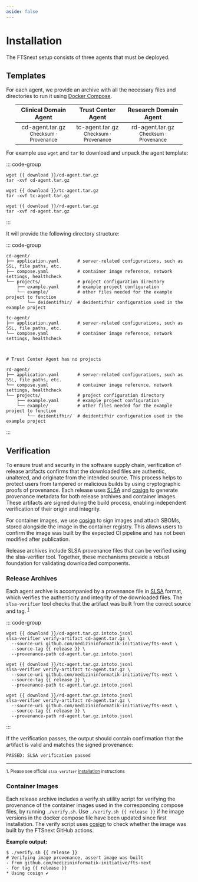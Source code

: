 ```yaml
---
aside: false
---
```


<script setup lang="ts">
  const release = import.meta.env.VITE_LATEST_RELEASE;
  const download = 'https://github.com/medizininformatik-initiative/fts-next/releases/download/' + release;
</script>

# Installation

The FTSnext setup consists of three agents that must be deployed.

## Templates

For each agent, we provide an archive with all the necessary files and directories to run it
using [Docker Compose][compose].

<table class="downloads">
<thead>
  <tr>
    <th>Clinical Domain Agent</th>
    <th>Trust Center Agent</th>
    <th>Research Domain Agent</th>
  </tr>
</thead>
<tbody>
  <tr>
    <td>
      <a :href="download + '/cd-agent.tar.gz'">cd-agent.tar.gz</a><br>
      <small>
        <a :href="download + '/cd-agent.tar.gz.sha256'">Checksum</a> ·
        <a :href="download + '/cd-agent.tar.gz.intoto.jsonl'">Provenance</a>
      </small>
    </td>
    <td>
      <a :href="download + '/tc-agent.tar.gz'">tc-agent.tar.gz</a><br>
      <small>
        <a :href="download + '/tc-agent.tar.gz.sha256'">Checksum</a> ·
        <a :href="download + '/tc-agent.tar.gz.intoto.jsonl'">Provenance</a>
      </small>
    </td>
    <td>
      <a :href="download + '/rd-agent.tar.gz'">rd-agent.tar.gz</a><br>
      <small>
        <a :href="download + '/rd-agent.tar.gz.sha256'">Checksum</a> ·
        <a :href="download + '/rd-agent.tar.gz.intoto.jsonl'">Provenance</a>
      </small>
    </td>
  </tr>
</tbody>
</table>

For example use `wget` and `tar` to download and unpack the agent template:

::: code-group

```shell-vue [CD Agent]
wget {{ download }}/cd-agent.tar.gz
tar -xvf cd-agent.tar.gz
```

```shell-vue [TC Agent]
wget {{ download }}/tc-agent.tar.gz
tar -xvf tc-agent.tar.gz
```

```shell-vue [RD Agent]
wget {{ download }}/rd-agent.tar.gz
tar -xvf rd-agent.tar.gz
```

:::

It will provide the following directory structure:

::: code-group

```shell [CD Agent]
cd-agent/
├── application.yaml       # server-related configurations, such as SSL, file paths, etc.
├── compose.yaml           # container image reference, network settings, healthcheck
└── projects/              # project configuration directory
    ├── example.yaml       # example project configuration  
    └── example/           # other files needed for the example project to function
        └── deidentifhir/  # deidentifhir configuration used in the example project
```

```shell [TC Agent]
tc-agent/
├── application.yaml       # server-related configurations, such as SSL, file paths, etc.
└── compose.yaml           # container image reference, network settings, healthcheck



# Trust Center Agent has no projects
```

```shell [RD Agent]
rd-agent/
├── application.yaml       # server-related configurations, such as SSL, file paths, etc.
└── compose.yaml           # container image reference, network settings, healthcheck
└── projects/              # project configuration directory
    ├── example.yaml       # example project configuration  
    └── example/           # other files needed for the example project to function
        └── deidentifhir/  # deidentifhir configuration used in the example project
```

:::

## Verification <Badge type="warning" text="Since 5.3" />

To ensure trust and security in the software supply chain, verification of release artifacts
confirms that the downloaded files are authentic, unaltered, and originate from the intended source.
This process helps to protect users from tampered or malicious builds by using cryptographic proofs
of provenance. Each release uses [SLSA](https://slsa.dev) and [cosign][cosign] to generate
provenance metadata for both release archives and container images. These artifacts are signed
during the build process, enabling independent verification of their origin and integrity.

For container images, we use [cosign][cosign] to sign images and attach SBOMs, stored alongside the
image in the container registry. This allows users to confirm the image was built by the expected CI
pipeline and has not been modified after publication.

Release archives include SLSA provenance files that can be verified using the slsa-verifier tool.
Together, these mechanisms provide a robust foundation for validating downloaded components.

### Release Archives

Each agent archive is accompanied by a provenance file in [SLSA](https://slsa.dev) format, which
verifies the authenticity and integrity of the downloaded files. The `slsa-verifier` tool checks
that the artifact was built from the correct source and tag. <sup>[1](#slsa-verifier)</sup>

::: code-group

```shell-vue [CD Agent]
wget {{ download }}/cd-agent.tar.gz.intoto.jsonl
slsa-verifier verify-artifact cd-agent.tar.gz \
  --source-uri github.com/medizininformatik-initiative/fts-next \
  --source-tag {{ release }} \
  --provenance-path cd-agent.tar.gz.intoto.jsonl
```

```shell-vue [TC Agent]
wget {{ download }}/tc-agent.tar.gz.intoto.jsonl
slsa-verifier verify-artifact tc-agent.tar.gz \
  --source-uri github.com/medizininformatik-initiative/fts-next \
  --source-tag {{ release }} \
  --provenance-path tc-agent.tar.gz.intoto.jsonl
```

```shell-vue [RD Agent]
wget {{ download }}/rd-agent.tar.gz.intoto.jsonl
slsa-verifier verify-artifact rd-agent.tar.gz \
  --source-uri github.com/medizininformatik-initiative/fts-next \
  --source-tag {{ release }} \
  --provenance-path rd-agent.tar.gz.intoto.jsonl
```

:::

If the verification passes, the output should contain confirmation that the artifact is valid
and matches the signed provenance:

```
PASSED: SLSA verification passed
```

---

<small id="slsa-verifier">
  1. Please see official <code>slsa-verifier</code> <a href="https://github.com/slsa-framework/slsa-verifier#installation">installation</a> instructions
</small>

### Container Images

Each release archive includes a verify.sh utility script for verifying the provenance of the
container images used in the corresponding compose files, by running `./verify.sh`. Use
`./verify.sh {{ release }}` if he image versions in the docker compose file have been updated since
first installation. The verify script uses [cosign][cosign-cli] to check whether the image was built
by the FTSnext GitHub actions.

**Example output:**

```-vue
$ ./verify.sh {{ release }}
# Verifying image provenance, assert image was built 
- from github.com/medizininformatik-initiative/fts-next 
- for tag {{ release }}
* Using cosign ✔ 
```

[compose]: https://docs.docker.com/compose/

[cosign]: https://docs.sigstore.dev/cosign/signing/overview/

[cosign-cli]: https://docs.sigstore.dev/cosign/system_config/installation/

<style>
table.downloads {
  display: table;
  width: 90%;
  margin: 0 auto;
}

table.downloads td,
table.downloads th {
  text-align: center;
}

table.downloads small a {
  text-decoration: none;
}
</style>
